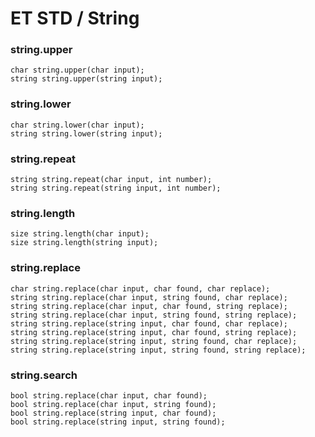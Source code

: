 # ET STD / String

### string.upper

```
char string.upper(char input);
string string.upper(string input);
```

### string.lower

```
char string.lower(char input);
string string.lower(string input);
```

### string.repeat

```
string string.repeat(char input, int number);
string string.repeat(string input, int number);
```

### string.length

```
size string.length(char input);
size string.length(string input);
```

### string.replace

```
char string.replace(char input, char found, char replace);
string string.replace(char input, string found, char replace);
string string.replace(char input, char found, string replace);
string string.replace(char input, string found, string replace);
string string.replace(string input, char found, char replace);
string string.replace(string input, char found, string replace);
string string.replace(string input, string found, char replace);
string string.replace(string input, string found, string replace);
```

### string.search

```
bool string.replace(char input, char found);
bool string.replace(char input, string found);
bool string.replace(string input, char found);
bool string.replace(string input, string found);
```
